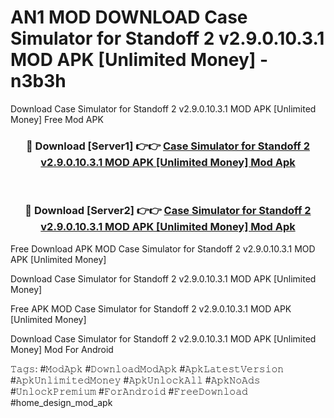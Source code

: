# AN1 MOD DOWNLOAD Case Simulator for Standoff 2 v2.9.0.10.3.1 MOD APK [Unlimited Money] - n3b3h
Download Case Simulator for Standoff 2 v2.9.0.10.3.1 MOD APK [Unlimited Money] Free Mod APK

<div align="center">
<h3>🔴 Download [Server1] 👉👉 <a href="https://apk-comot.site?title=Case_Simulator_for_Standoff_2_v2.9.0.10.3.1_MOD_APK_[Unlimited_Money]">Case Simulator for Standoff 2 v2.9.0.10.3.1 MOD APK [Unlimited Money] Mod Apk</a></h3><br>

<h3>🔴 Download [Server2] 👉👉 <a href="https://apk-comot.site?title=Case_Simulator_for_Standoff_2_v2.9.0.10.3.1_MOD_APK_[Unlimited_Money]">Case Simulator for Standoff 2 v2.9.0.10.3.1 MOD APK [Unlimited Money] Mod Apk</a></h3>
</div>


Free Download APK MOD Case Simulator for Standoff 2 v2.9.0.10.3.1 MOD APK [Unlimited Money]

Download Case Simulator for Standoff 2 v2.9.0.10.3.1 MOD APK [Unlimited Money] 

Free APK MOD Case Simulator for Standoff 2 v2.9.0.10.3.1 MOD APK [Unlimited Money] 

Download Case Simulator for Standoff 2 v2.9.0.10.3.1 MOD APK [Unlimited Money] Mod For Android

𝚃𝚊𝚐𝚜: #𝙼𝚘𝚍𝙰𝚙𝚔 #𝙳𝚘𝚠𝚗𝚕𝚘𝚊𝚍𝙼𝚘𝚍𝙰𝚙𝚔 #𝙰𝚙𝚔𝙻𝚊𝚝𝚎𝚜𝚝𝚅𝚎𝚛𝚜𝚒𝚘𝚗 #𝙰𝚙𝚔𝚄𝚗𝚕𝚒𝚖𝚒𝚝𝚎𝚍𝙼𝚘𝚗𝚎𝚢 #𝙰𝚙𝚔𝚄𝚗𝚕𝚘𝚌𝚔𝙰𝚕𝚕 #𝙰𝚙𝚔𝙽𝚘𝙰𝚍𝚜 #𝚄𝚗𝚕𝚘𝚌𝚔𝙿𝚛𝚎𝚖𝚒𝚞𝚖 #𝙵𝚘𝚛𝙰𝚗𝚍𝚛𝚘𝚒𝚍 #𝙵𝚛𝚎𝚎𝙳𝚘𝚠𝚗𝚕𝚘𝚊𝚍 #home_design_mod_apk